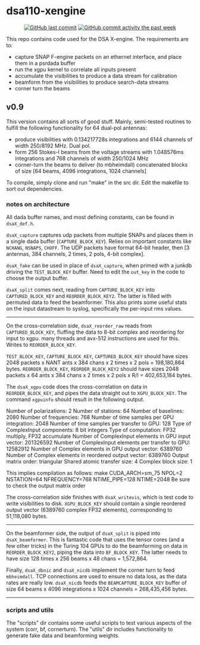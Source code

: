 # dsa110-xengine

<p align="center">
    <a href="https://github.com/dsa110/dsa110-xengine/commits/master"><img src="https://img.shields.io/github/last-commit/dsa110/dsa110-xengine" alt="GitHub last commit"></a>
    <a href="https://github.com/dsa110/dsa110-xengine/commits/master"><img src="https://img.shields.io/github/commit-activity/y/dsa110/dsa110-xengine" alt="GitHub commit activity the past week"></a>
</p>

This repo contains code used for the DSA X-engine. The requirements are to:
 - capture SNAP F-engine packets on an ethernet interface, and place them in a psrdada buffer
 - run the xgpu kernel to correlate all inputs present
 - accumulate the visibilities to produce a data stream for calibration
 - beamform from the visibilities to produce search-data streams
 - corner turn the beams
 
 ## v0.9
 
 This version contains all sorts of good stuff. Mainly, semi-tested routines to fulfill the following functionality for 64 dual-pol antennas:
  - produce visibilities with 0.134217728s integrations and 6144 channels of width 250/8192 MHz. Dual pol.
  - form 256 Stokes-I beams from the voltage streams with 1.048576ms integrations and 768 channels of width 250/1024 MHz 
  - corner-turn the beams to deliver (to mbheimdall) concatenated blocks of size [64 beams, 4096 integrations, 1024 channels]
  
 To compile, simply clone and run "make" in the src dir. Edit the makefile to sort out dependencies.
 
 ### notes on architecture
 
 All dada buffer names, and most defining constants, can be found in `dsaX_def.h`.
 
 `dsaX_capture` captures udp packets from multiple SNAPs and places them in a single dada buffer (`CAPTURE_BLOCK_KEY`). Relies on important constants like `NCHANG`, `NSNAPS`, `CHOFF`. The UDP packets have format 64-bit header, then [3 antennas, 384 channels, 2 times, 2 pols, 4-bit complex]. 
 
 `dsaX_fake` can be used in place of `dsaX_capture`, when primed with a junkdb driving the `TEST_BLOCK_KEY` buffer. Need to edit the `out_key` in the code to choose the output buffer.  
 
 `dsaX_split` comes next, reading from `CAPTURE_BLOCK_KEY` into `CAPTURED_BLOCK_KEY` and `REORDER_BLOCK_KEY2`. The latter is filled with permuted data to feed the beamformer. This also prints some useful stats on the input datastream to syslog, specifically the per-input rms values. 
 
 ---
 
 On the cross-correlation side, `dsaX_reorder_raw` reads from `CAPTURED_BLOCK_KEY`, fluffing the data to 8-bit complex and reordering for input to xgpu. many threads and avx-512 instructions are used for this. Writes to `REORDER_BLOCK_KEY`.
 
`TEST_BLOCK_KEY`, `CAPTURE_BLOCK_KEY`, `CAPTURED_BLOCK_KEY` should have sizes 2048 packets x NANT ants x 384 chans x 2 times x 2 pols = 198,180,864 bytes.  `REORDER_BLOCK_KEY`, `REORDER_BLOCK_KEY2` should have sizes 2048 packets x 64 ants x 384 chans x 2 times x 2 pols x R/I = 402,653,184 bytes. 

The `dsaX_xgpu` code does the cross-correlation on data in `REORDER_BLOCK_KEY`, and pipes the data straight out to `XGPU_BLOCK_KEY`. The command `xgpuinfo` should result in the following output.

Number of polarizations: 2
Number of stations: 64
Number of baselines: 2080
Number of frequencies: 768
Number of time samples per GPU integration: 2048
Number of time samples per transfer to GPU: 128
Type of ComplexInput components: 8 bit integers
Type of computation: FP32 multiply, FP32 accumulate
Number of ComplexInput elements in GPU input vector: 201326592
Number of ComplexInput elements per transfer to GPU: 12582912
Number of Complex elements in GPU output vector: 6389760
Number of Complex elements in reordered output vector: 6389760
Output matrix order: triangular
Shared atomic transfer size: 4
Complex block size: 1

This implies compilation as follows:
make CUDA_ARCH=sm_75 NPOL=2 NSTATION=64 NFREQUENCY=768 NTIME_PIPE=128 NTIME=2048
Be sure to check the output matrix order

The cross-correlation side finishes with `dsaX_writevis`, which is test code to write visibilities to disk. `XGPU_BLOCK_KEY` should contain a single reordered output vector (6389760 complex FP32 elements), corresponding to 51,118,080 bytes. 

---

On the beamformer side, the output of `dsaX_split` is piped into `dsaX_beamformer`. This is fantastic code that uses the tensor cores (and a few other tricks) in the Turing 104 GPUs to do the beamforming on data in `REORDER_BLOCK_KEY2`, piping the data into `BF_BLOCK_KEY`. The latter needs to have size 128 times x 256 beams x 48 chans = 1,572,864. 

Finally, `dsaX_dbnic` and `dsaX_nicdb` implement the corner turn to feed `mbheimdall`. TCP connections are used to ensure no data loss, as the data rates are really low. `dsaX_nicdb` feeds the `BEAMCAPTURE_BLOCK_KEY` buffer of size 64 beams x 4096 integrations x 1024 channels = 268,435,456 bytes. 

---

### scripts and utils

The "scripts" dir contains some useful scripts to test various aspects of the system (corr, bf, cornerturn). The "utils" dir includes functionality to generate fake data and beamforming weights.
